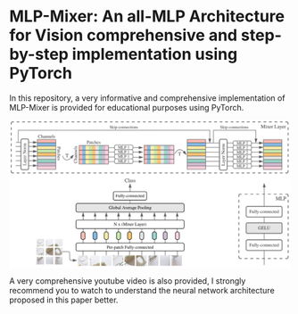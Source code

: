 # MLP-Mixer: An all-MLP Architecture for Vision comprehensive and step-by-step implementation using PyTorch
In this repository, a very informative and comprehensive implementation of MLP-Mixer is provided for educational purposes using PyTorch.
<p align="center">
<a href="https://github.com/Ardawanism/MLP-Mixer-An-all-MLP-Architecture-for-Vision/blob/master/pix/1.PNG"><img 
src="https://github.com/Ardawanism/MLP-Mixer-An-all-MLP-Architecture-for-Vision/blob/master/pix/1.PNG" align="center"></a>
</p>

A very comprehensive youtube video is also provided, I strongly recommend you to watch to understand the neural network architecture proposed in this paper better.
